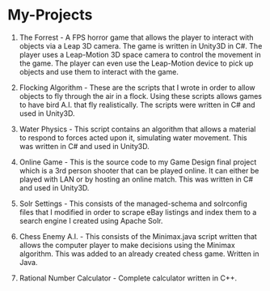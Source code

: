 # My-Projects

1. The Forrest - A FPS horror game that allows the player to interact with objects via
   a Leap 3D camera. The game is written in Unity3D in C#. The player uses a Leap-Motion 
   3D space camera to control the movement in the game. The player can even use the Leap-Motion 
   device to pick up objects and use them to interact with the game.

2. Flocking Algorithm - These are the scripts that I wrote in order to allow objects 
   to fly through the air in a flock. Using these scripts allows games to have bird A.I. that 
   fly realistically. The scripts were written in C# and used in Unity3D.

3. Water Physics - This script contains an algorithm that allows a material to 
   respond to forces acted upon it, simulating water movement. This was written in C# and
   used in Unity3D.

4. Online Game - This is the source code to my Game Design final project which is a 3rd
   person shooter that can be played online. It can either be played with LAN or by hosting
   an online match. This was written in C# and used in Unity3D.

5. Solr Settings - This consists of the managed-schema and solrconfig files that I modified
   in order to scrape eBay listings and index them to a search engine I created using 
   Apache Solr.

6. Chess Enemy A.I. - This consists of the Minimax.java script written that allows the 
   computer player to make decisions using the Minimax algorithm. This was added to an already
   created chess game. Written in Java.

7. Rational Number Calculator - Complete calculator written in C++.